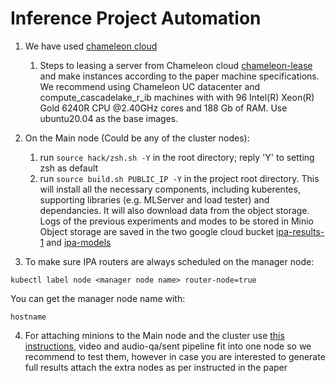 # Inference Project Automation

1. We have used [chameleon cloud](https://www.chameleoncloud.org/)
   1. Steps to leasing a server from Chameleon cloud [chameleon-lease](manual-installation/chameleon-lease.md) and make instances according to the paper machine specifications. We recommend using Chameleon UC datacenter and compute_cascadelake_r_ib machines with with 96 Intel(R) Xeon(R) Gold 6240R CPU @2.40GHz cores and 188 Gb of RAM. Use ubuntu20.04 as the base images.

2. On the Main node (Could be any of the cluster nodes):
    1. run `source hack/zsh.sh -Y` in the root directory; reply 'Y' to setting zsh as default
    2. run `source build.sh PUBLIC_IP -Y` in the project root directory. This will install all the necessary components, including kuberentes, supporting libraries (e.g. MLServer and load tester) and dependancies. It will also download data from the object storage. Logs of the previous experiments and modes to be stored in Minio Object storage are saved in the two google cloud bucket [ipa-results-1](https://console.cloud.google.com/storage/browser/ipa-results-1) and [ipa-models](https://console.cloud.google.com/storage/browser/ipa-models)

3. To make sure IPA routers are always scheduled on the manager node:
```
kubectl label node <manager node name> router-node=true
```
You can get the manager node name with:
```
hostname
```

4. For attaching minions to the Main node and the cluster use [this instructions](manual-installation/multi-node.md), video and audio-qa/sent pipeline fit into one node so we recommend to test them, however in case you are interested to generate full results attach the extra nodes as per instructed in the paper
